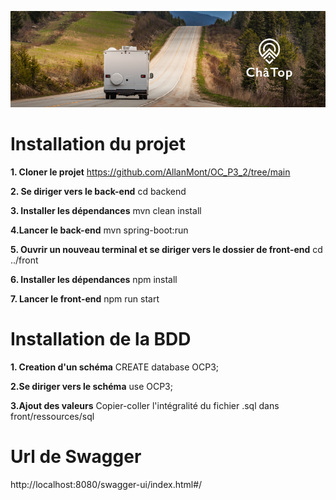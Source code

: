 ![Telesport](/chatop.png)


# Installation du projet

**1. Cloner le projet**
https://github.com/AllanMont/OC_P3_2/tree/main

**2. Se diriger vers le back-end**
cd backend

**3. Installer les dépendances**
mvn clean install

**4.Lancer le back-end**
mvn spring-boot:run


**5. Ouvrir un nouveau terminal et se diriger vers le dossier de front-end**
cd ../front

**6. Installer les dépendances**
npm install

**7. Lancer le front-end**
npm run start








# Installation de la BDD

**1. Creation d'un schéma**
CREATE database OCP3;

**2.Se diriger vers le schéma**
use OCP3;

**3.Ajout des valeurs**
Copier-coller l'intégralité du fichier .sql dans front/ressources/sql






# Url de Swagger

http://localhost:8080/swagger-ui/index.html#/
